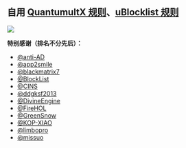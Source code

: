 ## 自用 [QuantumultX 规则](https://raw.githubusercontent.com/Vikingama/plugins/beta/conf/index.conf)、[uBlocklist 规则](https://raw.githubusercontent.com/Vikingama/plugins/beta/conf/ublocklist.ini)

![](https://profile-counter.glitch.me/Vikingama-plugins/count.svg)

**特别感谢（排名不分先后）：**

- [@anti-AD](https://github.com/privacy-protection-tools/anti-AD)
- [@app2smile](https://github.com/app2smile/rules)
- [@blackmatrix7](https://github.com/blackmatrix7/ios_rule_script)
- [@BlockList](http://www.blocklist.de/en/index.html)
- [@CINS](https://cinsscore.com/)
- [@ddgksf2013](https://github.com/ddgksf2013/ddgksf2013)
- [@DivineEngine](https://github.com/DivineEngine/Profiles/tree/master)
- [@FireHOL](https://github.com/firehol/blocklist-ipsets)
- [@GreenSnow](https://greensnow.co/)
- [@KOP-XIAO](https://github.com/KOP-XIAO/QuantumultX)
- [@limbopro](https://github.com/limbopro/Adblock4limbo)
- [@missuo](https://github.com/missuo/ASN-China)

<!--
  <picture>
    <source media="(prefers-color-scheme: dark)" srcset="https://raw.githubusercontent.com/Vikingama/Vikingama/output/github-contribution-grid-snake-dark.svg">
    <source media="(prefers-color-scheme: light)" srcset="https://raw.githubusercontent.com/Vikingama/Vikingama/output/github-contribution-grid-snake.svg">
    <img alt="github contribution grid snake animation" src="https://raw.githubusercontent.com/Vikingama/Vikingama/output/github-contribution-grid-snake.svg">
  </picture>
 -->
